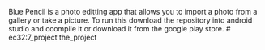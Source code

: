 Blue Pencil is a photo editting app that allows you to import a photo from a gallery or take a picture. To run this download the repository into android studio and ccompile it or download it from the google play store. # ec32:7_project
the_project
